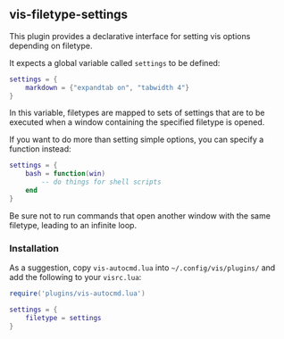## vis-filetype-settings

This plugin provides a declarative interface for setting vis
options depending on filetype.

It expects a global variable called `settings` to be defined:

```lua
settings = {
    markdown = {"expandtab on", "tabwidth 4"}
}
```

In this variable, filetypes are mapped to sets of settings that are
to be executed when a window containing the specified filetype is
opened.

If you want to do more than setting simple options, you can specify a function instead:

```lua
settings = {
    bash = function(win)
        -- do things for shell scripts
    end
}
```

Be sure not to run commands that open another window with the same
filetype, leading to an infinite loop.

### Installation

As a suggestion, copy `vis-autocmd.lua` into `~/.config/vis/plugins/`
and add the following to your `visrc.lua`:

```lua
require('plugins/vis-autocmd.lua')

settings = {
    filetype = settings
}
```
